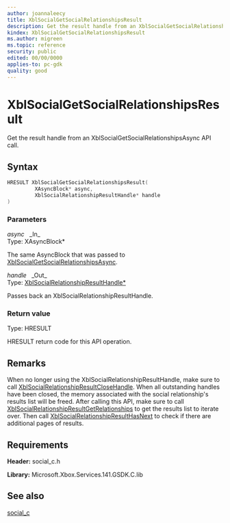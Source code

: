 ```yaml
---
author: joannaleecy
title: XblSocialGetSocialRelationshipsResult
description: Get the result handle from an XblSocialGetSocialRelationshipsAsync API call.
kindex: XblSocialGetSocialRelationshipsResult
ms.author: migreen
ms.topic: reference
security: public
edited: 00/00/0000
applies-to: pc-gdk
quality: good
---
```


# XblSocialGetSocialRelationshipsResult  

Get the result handle from an XblSocialGetSocialRelationshipsAsync API call.  

## Syntax  
  
```cpp
HRESULT XblSocialGetSocialRelationshipsResult(  
         XAsyncBlock* async,  
         XblSocialRelationshipResultHandle* handle  
)  
```  
  
### Parameters  
  
*async* &nbsp;&nbsp;\_In\_  
Type: XAsyncBlock*  
  
The same AsyncBlock that was passed to [XblSocialGetSocialRelationshipsAsync](xblsocialgetsocialrelationshipsasync.md).  
  
*handle* &nbsp;&nbsp;\_Out\_  
Type: [XblSocialRelationshipResultHandle*](../handles/xblsocialrelationshipresulthandle.md)  
  
Passes back an XblSocialRelationshipResultHandle.  
  
  
### Return value  
Type: HRESULT
  
HRESULT return code for this API operation.
  
## Remarks  
  
When no longer using the XblSocialRelationshipResultHandle, make sure to call [XblSocialRelationshipResultCloseHandle](xblsocialrelationshipresultclosehandle.md). When all outstanding handles have been closed, the memory associated with the social relationship's results list will be freed. After calling this API, make sure to call [XblSocialRelationshipResultGetRelationships](xblsocialrelationshipresultgetrelationships.md) to get the results list to iterate over. Then call [XblSocialRelationshipResultHasNext](xblsocialrelationshipresulthasnext.md) to check if there are additional pages of results.
  
## Requirements  
  
**Header:** social_c.h
  
**Library:** Microsoft.Xbox.Services.141.GSDK.C.lib
  
## See also  
[social_c](../social_c_members.md)  
  
  
